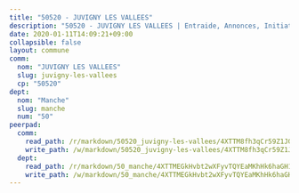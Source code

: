 ```yaml
---
title: "50520 - JUVIGNY LES VALLEES"
description: "50520 - JUVIGNY LES VALLEES | Entraide, Annonces, Initiatives"
date: 2020-01-11T14:09:21+09:00
collapsible: false
layout: commune
comm:
  nom: "JUVIGNY LES VALLEES"
  slug: juvigny-les-vallees
  cp: "50520"
dept:
  nom: "Manche"
  slug: manche
  num: "50"
peerpad:
  comm:
    read_path: /r/markdown/50520_juvigny-les-vallees/4XTTM8fh3qCr59Z1JGgaPwLF1ENdmXZdFQ83xThwbN95zCQma
    write_path: /w/markdown/50520_juvigny-les-vallees/4XTTM8fh3qCr59Z1JGgaPwLF1ENdmXZdFQ83xThwbN95zCQma-K3TgTyPiMhSV87GfDFRQKCFJyfXcXFLQAYMKGECHn3KTHEoiHd4hvfNtZh1GSFZgbzNt6BmEV5i9MbBvJ6pLg1XqfmVFFmgkSiDkaB8nqNRYijNqLC1Hn2KscDjErsZYhCajBe9A
  dept:
    read_path: /r/markdown/50_manche/4XTTMEGkHvbt2wXFyvTQYEaMKhHk6haGH1SzsRNevKgBDTuXr
    write_path: /w/markdown/50_manche/4XTTMEGkHvbt2wXFyvTQYEaMKhHk6haGH1SzsRNevKgBDTuXr-K3TgUSx1rwmRRLqHcTLLdo4dVfTRKvf94KKagmUFPevWSp2f9nuc6fJF25TtLArzK8teuQ5TvuAMqW38N2MYgT18hBoXtjmKX9WuSn2vkujmSJPp3gF4gsuMmfEM8Th4Ap94heFE
---
```


